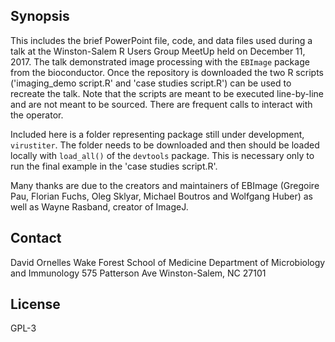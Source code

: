 ## Synopsis
This includes the brief PowerPoint file, code, and data files used during a talk at the Winston-Salem R Users Group MeetUp held on December 11, 2017. The talk demonstrated image processing with the `EBImage` package from the bioconductor. Once the repository is downloaded the two R scripts ('imaging_demo script.R' and 'case studies script.R') can be used to recreate the talk. Note that the scripts are meant to be executed line-by-line and are not meant to be sourced. There are frequent calls to interact with the operator.  

Included here is a folder representing package still under development, `virustiter`. The folder needs to be downloaded and then should be loaded locally with `load_all()` of the `devtools` package. This is necessary only to run the final example in the 'case studies script.R'.

Many thanks are due to the creators and maintainers of EBImage (Gregoire Pau, Florian Fuchs, Oleg Sklyar, Michael Boutros and Wolfgang Huber) as well as Wayne Rasband, creator of ImageJ. 

## Contact
David Ornelles
Wake Forest School of Medicine
Department of Microbiology and Immunology
575 Patterson Ave
Winston-Salem, NC 27101

## License
GPL-3
